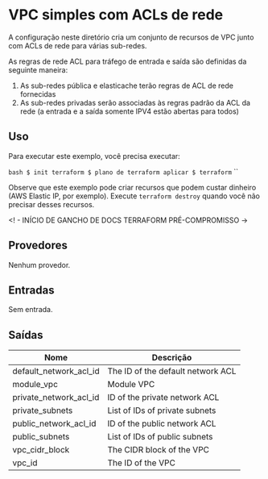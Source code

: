 # VPC simples com ACLs de rede

A configuração neste diretório cria um conjunto de recursos de VPC junto com ACLs de rede para várias sub-redes.

As regras de rede ACL para tráfego de entrada e saída são definidas da seguinte maneira:
1. As sub-redes pública e elasticache terão regras de ACL de rede fornecidas
1. As sub-redes privadas serão associadas às regras padrão da ACL da rede (a entrada e a saída somente IPV4 estão abertas para todos)

## Uso

Para executar este exemplo, você precisa executar:

`` bash
$ init terraform
$ plano de terraform
aplicar $ terraform
`` ``

Observe que este exemplo pode criar recursos que podem custar dinheiro (AWS Elastic IP, por exemplo). Execute `terraform destroy` quando você não precisar desses recursos.

<! - INÍCIO DE GANCHO DE DOCS TERRAFORM PRÉ-COMPROMISSO ->
## Provedores

Nenhum provedor.

## Entradas

Sem entrada.

## Saídas

| Nome | Descrição |
|------|-------------|
| default\_network\_acl\_id | The ID of the default network ACL |
| module\_vpc | Module VPC |
| private\_network\_acl\_id | ID of the private network ACL |
| private\_subnets | List of IDs of private subnets |
| public\_network\_acl\_id | ID of the public network ACL |
| public\_subnets | List of IDs of public subnets |
| vpc\_cidr\_block | The CIDR block of the VPC |
| vpc\_id | The ID of the VPC |

<!-- END OF PRE-COMMIT-TERRAFORM DOCS HOOK -->
